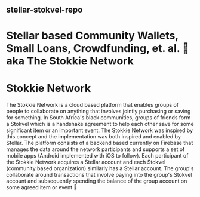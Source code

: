 ## stellar-stokvel-repo

# Stellar based Community Wallets, Small Loans, Crowdfunding, et. al. 🎲 aka The Stokkie Network

# Stokkie Network

The Stokkie Network is a cloud based platform that enables groups of people to collaborate on anything that involves jointly purchasing or saving for something. In South Africa's black communities, groups of friends form a Stokvel which is a handshake agreement to help each other save for some significant item or an important event. The Stokkie Network was inspired by this concept and the implementation was both inspired and enabled by Stellar. The platform consists of a backend based currently on Firebase that manages the data around the network participants and supports a set of mobile apps (Android implemented with iOS to follow). Each participant of the Stokkie Network acquires a Stellar account and each Stokvel (community based organization) similarly has a Stellar account. The group's collaborate around transactions that involve paying into the group's Stokvel account and subsequently spending the balance of the group account on some agreed item or event  🎲
